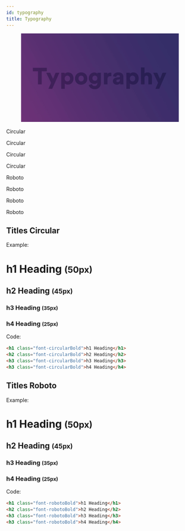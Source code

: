 ```yaml
---
id: typography
title: Typography
---
```


<div class="wrapCover">
    <figure class="coverBackground showAfter">
        <div class="background typographyCover"></div>
    </figure>
    <figure class="coverImage showCover">
        <img src="../../img/typography-cover.png">
    </figure>
</div>

<div class="fonts flex-row-between-center-center">
    <div class="fonts flex-column-center-center-center">
        <p class="circular font-circularBook">Circular</p>
        <p class="circular font-circularMedium">Circular</p>
        <p class="circular font-circularBold">Circular</p>
        <p class="circular font-circularBlack">Circular</p>
    </div>
    <div class="fonts flex-column-center-center-center">
        <p class="roboto font-robotoThin">Roboto</p>
        <p class="roboto font-robotoRegular">Roboto</p>
        <p class="roboto font-robotoBold">Roboto</p>
        <p class="roboto font-robotoBlack">Roboto</p>
    </div>
</div>

## Titles Circular

Example:
<h1 class="circular">h1 Heading <small>(50px)</small></h1>
<h2 class="circular">h2 Heading <small>(45px)</small></h2>
<h3 class="circular">h3 Heading <small>(35px)</small></h3>
<h3 class="circular">h4 Heading <small>(25px)</small></h4>

Code:
```html
<h1 class="font-circularBold">h1 Heading</h1>
<h2 class="font-circularBold">h2 Heading</h2>
<h3 class="font-circularBold">h3 Heading</h3>
<h3 class="font-circularBold">h4 Heading</h4>
```

## Titles Roboto

Example:
<h1 class="roboto font-robotoBold">h1 Heading <small>(50px)</small></h1>
<h2 class="roboto font-robotoBold">h2 Heading <small>(45px)</small></h2>
<h3 class="roboto font-robotoBold">h3 Heading <small>(35px)</small></h3>
<h3 class="roboto font-robotoBold">h4 Heading <small>(25px)</small></h4>

Code:
```html
<h1 class="font-robotoBold">h1 Heading</h1>
<h2 class="font-robotoBold">h2 Heading</h2>
<h3 class="font-robotoBold">h3 Heading</h3>
<h3 class="font-robotoBold">h4 Heading</h4>
```